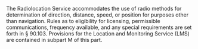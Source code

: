 The Radiolocation Service accommodates the use of radio methods for determination of direction, distance, speed, or position for purposes other than navigation. Rules as to eligibility for licensing, permissible communications, frequency available, and any special requirements are set forth in § 90.103. Provisions for the Location and Monitoring Service (LMS) are contained in subpart M of this part.

